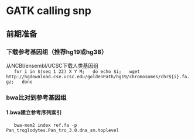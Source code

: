 # GATK calling snp
## 前期准备
### 下载参考基因组（推荐hg19或hg38）
从NCBI/ensembl/UCSC下载人类基因组  
`	for i in $(seq 1 22) X Y M;  
	do echo $i;  
	wget http://hgdownload.cse.ucsc.edu/goldenPath/hg19/chromosomes/chr${i}.fa.gz;  
	done`
### bwa比对到参考基因组
#### 1.bwa建立参考序列索引
`	bwa-mem2 index ref.fa -p Pan_troglodytes.Pan_tro_3.0.dna_sm.toplevel`
